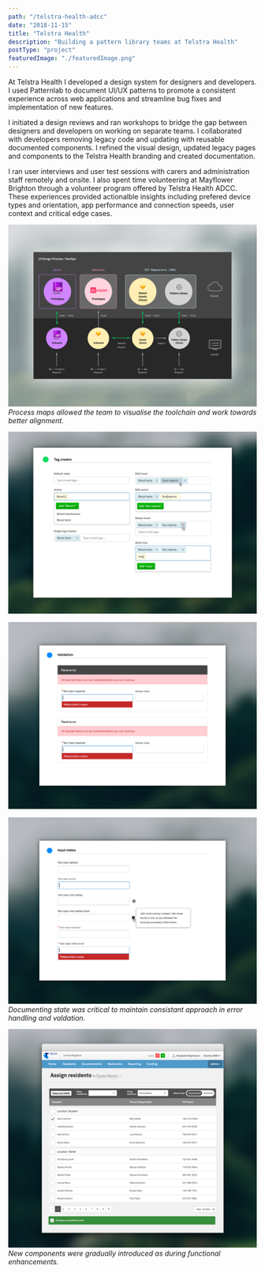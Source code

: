 ```yaml
---
path: "/telstra-health-adcc"
date: "2018-11-15"
title: "Telstra Health"
description: "Building a pattern library teams at Telstra Health"
postType: "project"
featuredImage: "./featuredImage.png"
---
```


At Telstra Health I developed a design system for designers and developers. I used Patternlab to document UI/UX patterns to promote a consistent experience across web applications and streamline bug fixes and implementation of new features.

I initiated a design reviews and ran workshops to bridge the gap between designers and developers on working on separate teams. I collaborated with developers removing legacy code and updating with reusable documented components. I refined the visual design, updated legacy pages and components to the Telstra Health branding and created documentation.

I ran user interviews and user test sessions with carers and administration staff remotely and onsite. I also spent time volunteering at Mayflower Brighton through a volunteer program offered by Telstra Health ADCC. These experiences provided actionalble insights including prefered device types and orientation, app performance and connection speeds, user context and critical edge cases.

![](./th-process.png)
_Process maps allowed the team to visualise the toolchain and work towards better alignment._

![](./th-styleguide-01.png)

![](./th-styleguide-03.png)

![](./th-styleguide-04.png)
_Documenting state was critical to maintain consistant approach in error handling and valdation._

![](./th-example-01.png)
_New components were gradually introduced as during functional enhancements._